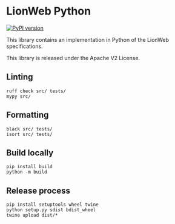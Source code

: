 # LionWeb Python

[![PyPI version](https://img.shields.io/pypi/v/lionweb-python)](https://pypi.org/project/lionweb-python/)

This library contains an implementation in Python of the LionWeb specifications.

This library is released under the Apache V2 License.

## Linting

```
ruff check src/ tests/
mypy src/
```

## Formatting

```
black src/ tests/
isort src/ tests/
```

## Build locally

```
pip install build
python -m build
```

## Release process

```
pip install setuptools wheel twine
python setup.py sdist bdist_wheel
twine upload dist/* 
```
